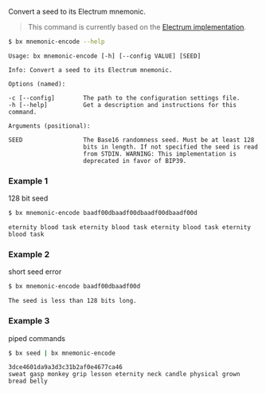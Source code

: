 Convert a seed to its Electrum mnemonic.

> This command is currently based on the [Electrum implementation](https://github.com/libbitcoin/libbitcoin-explorer/issues/14).

```sh
$ bx mnemonic-encode --help
```
```
Usage: bx mnemonic-encode [-h] [--config VALUE] [SEED]                   

Info: Convert a seed to its Electrum mnemonic.                           

Options (named):

-c [--config]        The path to the configuration settings file.        
-h [--help]          Get a description and instructions for this command.

Arguments (positional):

SEED                 The Base16 randomness seed. Must be at least 128    
                     bits in length. If not specified the seed is read   
                     from STDIN. WARNING: This implementation is         
                     deprecated in favor of BIP39.
```
### Example 1
128 bit seed
```sh
$ bx mnemonic-encode baadf00dbaadf00dbaadf00dbaadf00d
```
```
eternity blood task eternity blood task eternity blood task eternity blood task
```
### Example 2
short seed error
```sh
$ bx mnemonic-encode baadf00dbaadf00d
```
```
The seed is less than 128 bits long.
```
### Example 3
piped commands
```sh
$ bx seed | bx mnemonic-encode
```
```
3dce4601da9a3d3c31b2af0e4677ca46
sweat gasp monkey grip lesson eternity neck candle physical grown bread belly
```